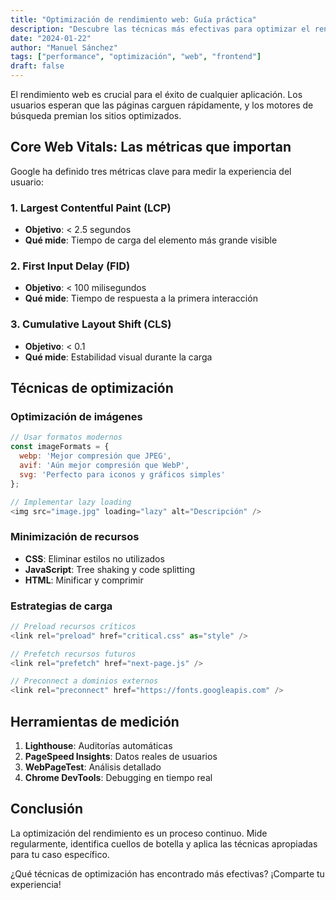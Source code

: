 ```yaml
---
title: "Optimización de rendimiento web: Guía práctica"
description: "Descubre las técnicas más efectivas para optimizar el rendimiento de tus aplicaciones web y mejorar la experiencia del usuario."
date: "2024-01-22"
author: "Manuel Sánchez"
tags: ["performance", "optimización", "web", "frontend"]
draft: false
---
```


El rendimiento web es crucial para el éxito de cualquier aplicación. Los usuarios esperan que las páginas carguen rápidamente, y los motores de búsqueda premian los sitios optimizados.

## Core Web Vitals: Las métricas que importan

Google ha definido tres métricas clave para medir la experiencia del usuario:

### 1. Largest Contentful Paint (LCP)
- **Objetivo**: < 2.5 segundos
- **Qué mide**: Tiempo de carga del elemento más grande visible

### 2. First Input Delay (FID)
- **Objetivo**: < 100 milisegundos  
- **Qué mide**: Tiempo de respuesta a la primera interacción

### 3. Cumulative Layout Shift (CLS)
- **Objetivo**: < 0.1
- **Qué mide**: Estabilidad visual durante la carga

## Técnicas de optimización

### Optimización de imágenes

```javascript
// Usar formatos modernos
const imageFormats = {
  webp: 'Mejor compresión que JPEG',
  avif: 'Aún mejor compresión que WebP',
  svg: 'Perfecto para iconos y gráficos simples'
};

// Implementar lazy loading
<img src="image.jpg" loading="lazy" alt="Descripción" />
```

### Minimización de recursos

- **CSS**: Eliminar estilos no utilizados
- **JavaScript**: Tree shaking y code splitting
- **HTML**: Minificar y comprimir

### Estrategias de carga

```javascript
// Preload recursos críticos
<link rel="preload" href="critical.css" as="style" />

// Prefetch recursos futuros
<link rel="prefetch" href="next-page.js" />

// Preconnect a dominios externos
<link rel="preconnect" href="https://fonts.googleapis.com" />
```

## Herramientas de medición

1. **Lighthouse**: Auditorías automáticas
2. **PageSpeed Insights**: Datos reales de usuarios
3. **WebPageTest**: Análisis detallado
4. **Chrome DevTools**: Debugging en tiempo real

## Conclusión

La optimización del rendimiento es un proceso continuo. Mide regularmente, identifica cuellos de botella y aplica las técnicas apropiadas para tu caso específico.

¿Qué técnicas de optimización has encontrado más efectivas? ¡Comparte tu experiencia! 
